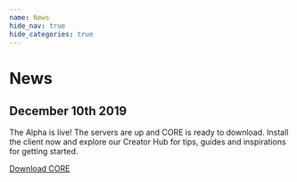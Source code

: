 ```yaml
---
name: News
hide_nav: true
hide_categories: true
---
```


# News

## December 10th 2019

The Alpha is live! The servers are up and CORE is ready to download. Install the client now and explore our Creator Hub for tips, guides and inspirations for getting started.

[Download CORE](https://www.coregames.com/)
